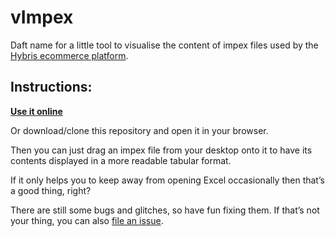 vImpex
======

Daft name for a little tool to visualise the content of impex files used by the [Hybris ecommerce platform](http://hybris.com).

## Instructions:
**[Use it online](http://mariofink.github.io/vImpex/)**

Or download/clone this repository and open it in your browser.

Then you can just drag an impex file from your desktop onto it to have its contents displayed in a more readable tabular format. 

If it only helps you to keep away from opening Excel occasionally then that’s a good thing, right?

There are still some bugs and glitches, so have fun fixing them. If that’s not your thing, you can also [file an issue](https://github.com/mariofink/vImpex/issues).
